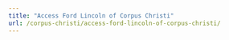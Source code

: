 ```yaml
---
title: "Access Ford Lincoln of Corpus Christi"
url: /corpus-christi/access-ford-lincoln-of-corpus-christi/
---
```

